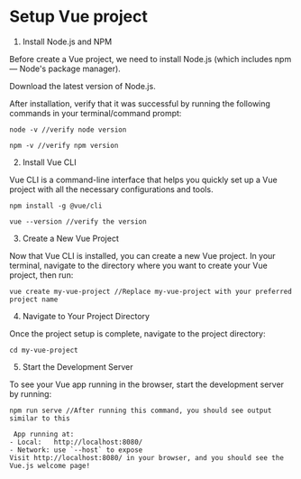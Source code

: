 # Setup Vue project    

1. Install Node.js and NPM  

Before create a Vue project, we need to install Node.js (which includes npm — Node's package manager).

Download the latest version of Node.js.

After installation, verify that it was successful by running the following commands in your terminal/command prompt:
```
node -v //verify node version

npm -v //verify npm version
```
2. Install Vue CLI

Vue CLI is a command-line interface that helps you quickly set up a Vue project with all the necessary configurations and tools.
```
npm install -g @vue/cli

vue --version //verify the version
```

3. Create a New Vue Project

Now that Vue CLI is installed, you can create a new Vue project. In your terminal, navigate to the directory where you want to create your Vue project, then run:
```
vue create my-vue-project //Replace my-vue-project with your preferred project name
```

4. Navigate to Your Project Directory

Once the project setup is complete, navigate to the project directory:
```
cd my-vue-project
```

5. Start the Development Server

To see your Vue app running in the browser, start the development server by running:
```
npm run serve //After running this command, you should see output similar to this

 App running at:
- Local:   http://localhost:8080/
- Network: use `--host` to expose
Visit http://localhost:8080/ in your browser, and you should see the Vue.js welcome page!
```
